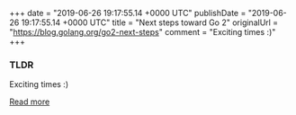 +++
date = "2019-06-26 19:17:55.14 +0000 UTC"
publishDate = "2019-06-26 19:17:55.14 +0000 UTC"
title = "Next steps toward Go 2"
originalUrl = "https://blog.golang.org/go2-next-steps"
comment = "Exciting times :)"
+++

### TLDR

Exciting times :)

[Read more](https://blog.golang.org/go2-next-steps)
